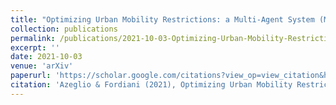 ```yaml
---
title: "Optimizing Urban Mobility Restrictions: a Multi-Agent System (MAS) for SARS-CoV-2"
collection: publications
permalink: /publications/2021-10-03-Optimizing-Urban-Mobility-Restrictions:-a-Multi-Agent-System-(MAS)-for-SARS-CoV-2
excerpt: ''
date: 2021-10-03
venue: 'arXiv'
paperurl: 'https://scholar.google.com/citations?view_op=view_citation&hl=en&user=rTk6DZgAAAAJ&sortby=pubdate&citation_for_view=rTk6DZgAAAAJ:9yKSN-GCB0IC'
citation: 'Azeglio & Fordiani (2021), Optimizing Urban Mobility Restrictions: a Multi-Agent System (MAS) for SARS-CoV-2'
---
```

